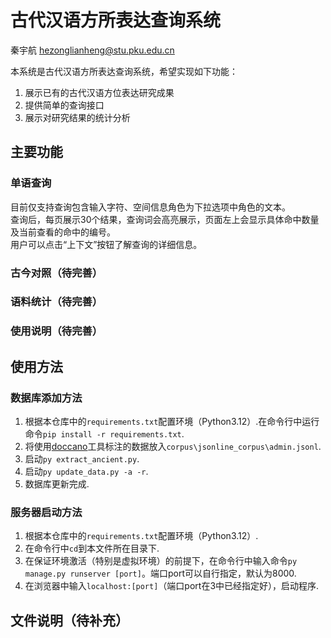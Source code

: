 # 古代汉语方所表达查询系统

秦宇航 hezonglianheng@stu.pku.edu.cn

本系统是古代汉语方所表达查询系统，希望实现如下功能：
1. 展示已有的古代汉语方位表达研究成果
2. 提供简单的查询接口
3. 展示对研究结果的统计分析

## 主要功能

### 单语查询

目前仅支持查询包含输入字符、空间信息角色为下拉选项中角色的文本。  
查询后，每页展示30个结果，查询词会高亮展示，页面左上会显示具体命中数量及当前查看的命中的编号。  
用户可以点击“上下文”按钮了解查询的详细信息。

### 古今对照（待完善）

### 语料统计（待完善）

### 使用说明（待完善）

## 使用方法

### 数据库添加方法
1. 根据本仓库中的`requirements.txt`配置环境（Python3.12）.在命令行中运行命令`pip install -r requirements.txt`.
2. 将使用[doccano](https://github.com/doccano/doccano)工具标注的数据放入`corpus\jsonline_corpus\admin.jsonl`.
3. 启动`py extract_ancient.py`.
4. 启动`py update_data.py -a -r`.
5. 数据库更新完成.

### 服务器启动方法
1. 根据本仓库中的`requirements.txt`配置环境（Python3.12）.
2. 在命令行中`cd`到本文件所在目录下.
3. 在保证环境激活（特别是虚拟环境）的前提下，在命令行中输入命令`py manage.py runserver [port]`。端口port可以自行指定，默认为8000.
4. 在浏览器中输入`localhost:[port]`（端口port在3中已经指定好），启动程序.

## 文件说明（待补充）